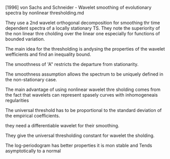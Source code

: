 [1996] von Sachs and Schneider - Wavelet smoothing of evolutionary spectra by nonlinear thresholding.md

They use a 2nd wavelet orthogonal decomposition for smoothing thr time dependent spectra of a locally stationary TS. They note the superiority of the non linear thre cholding over the linear one especially for functions of bounded variation.

The main idea for the thresholding is andysing the properties of the wavelet wefficients and find an inequality bound.

The smoothness of 'A" restricts the departure from stationarity.

The smoothness assumption allows the spectrum to be uniquely defined in the non-stationary case.



The main advantage of using nonlinear wavelet thre sholding comes from the fact that wavelets can represent spasely curves with inhomogeneais regularities

The universal threshold has to be proportional to the standard deviation of the empirical coefficients.

they need a differentiable wavelet for their smoothing.

They give the universal thresholding constant for wavelet the sholding.



The log-periodogram has better properties it is mon stable and Tends asymptotically to a normal

